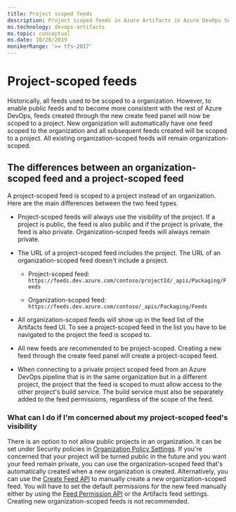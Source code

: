 ```yaml
---
title: Project scoped feeds
description: Project scoped feeds in Azure Artifacts in Azure DevOps Services or Team Foundation Server
ms.technology: devops-artifacts
ms.topic: conceptual
ms.date: 10/28/2019
monikerRange: '>= tfs-2017'
---
```


# Project-scoped feeds

Historically, all feeds used to be scoped to a organization. However, to enable public feeds and to become more consistent with the rest of Azure DevOps, feeds created through the new create feed panel will now be scoped to a project. New organization will automatically have one feed scoped to the organization and all subsequent feeds created will be scoped to a project. All existing organization-scoped feeds will remain organization-scoped.

## The differences between an organization-scoped feed and a project-scoped feed

A project-scoped feed is scoped to a project instead of an organization. Here are the main differences between the two feed types.

* Project-scoped feeds will always use the visibility of the project. If a project is public, the feed is also public and if the project is private, the feed is also private. Organization-scoped feeds will always remain private.

* The URL of a project-scoped feed includes the project. The URL of an organization-scoped feed doesn't include a project.

    * Project-scoped feed: `https://feeds.dev.azure.com/contoso/projectId/_apis/Packaging/Feeds`

    * Organization-scoped feed: `https://feeds.dev.azure.com/contoso/_apis/Packaging/Feeds`

* All organization-scoped feeds will show up in the feed list of the Artifacts feed UI. To see a project-scoped feed in the list you have to be navigated to the project the feed is scoped to.

* All new feeds are recommended to be project-scoped. Creating a new feed through the create feed panel will create a project-scoped feed.

* When connecting to a private project scoped feed from an Azure DevOps pipeline that is in the same organization but in a different project, the project that the feed is scoped to must allow access to the other project's build service. The build service must also be separately added to the feed permissions, regardless of the scope of the feed.

### What can I do if I'm concerned about my project-scoped feed's visibility

There is an option to not allow public projects in an organization. It can be set under Security policies in [Organization Policy Settings](../../organizations/accounts/change-application-access-policies.md#change-application-access-policies). If you're concerned that your project will be turned public in the future and you want your feed remain private, you can use the organization-scoped feed that's automatically created when a new organization is created. Alternatively, you can use the [Create Feed API](https://docs.microsoft.com/rest/api/azure/devops/artifacts/feed%20%20management/create%20feed?view=azure-devops-rest-5.1) to manually create a new organization-scoped feed. You will have to set the default permissions for the new feed manually either by using the [Feed Permission API](https://docs.microsoft.com/rest/api/azure/devops/artifacts/feed%20%20management/set%20feed%20permissions?view=azure-devops-rest-5.1) or the Artifacts feed settings. Creating new organization-scoped feeds is not recommended.
